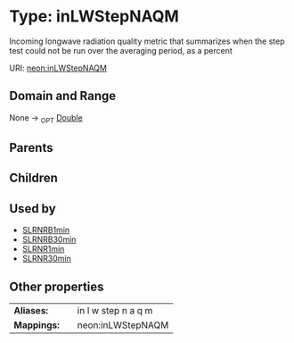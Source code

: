 
# Type: inLWStepNAQM


Incoming longwave radiation  quality metric that summarizes when the step test could not be run over the averaging period, as a percent

URI: [neon:inLWStepNAQM](https://data.neonscience.org/inLWStepNAQM)


## Domain and Range

None ->  <sub>OPT</sub> [Double](types/Double.md)

## Parents


## Children


## Used by

 * [SLRNRB1min](SLRNRB1min.md)
 * [SLRNRB30min](SLRNRB30min.md)
 * [SLRNR1min](SLRNR1min.md)
 * [SLRNR30min](SLRNR30min.md)

## Other properties

|  |  |  |
| --- | --- | --- |
| **Aliases:** | | in l w step n a q m |
| **Mappings:** | | neon:inLWStepNAQM |

